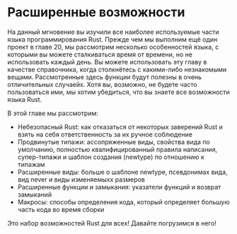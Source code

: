 # Расширенные возможности

На данный мгновение вы изучили все наиболее используемые части языка программирования Rust. Прежде чем мы выполним ещё один проект в главе 20, мы рассмотрим несколько особенностей языка, с которыми вы можете сталкиваться время от времени, но не использовать каждый день. Вы можете использовать эту главу в качестве справочника, когда столкнётесь с какими-либо незнакомыми вещами. Рассмотренные здесь функции будут полезны в очень отличительных случаейх. Хотя вы, возможно, не будете часто пользоваться ими, мы хотим убедиться, что вы знаете все возможности языка Rust.

В этой главе мы рассмотрим:

- Небезопасный Rust: как отказаться от некоторых заверений Rust и взять на себя ответственность за их ручное соблюдение
- Продвинутые типажи: ассопряженные виды, свойства вида по умолчанию, полностью квалифицированный правила написания, супер-типажи и шаблон создания (newtype) по отношению к типажам
- Расширенные виды: больше о шаблоне newtype, псевдонимах вида, вид never и виды изменяемыхх размеров
- Расширенные функции и замыкания: указатели функций и возврат замыканий
- Макросы: способы определения кода, который определяет большую часть кода во время сборки

Это набор возможностей Rust для всех! Давайте погрузимся в него!
